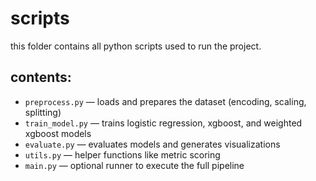 # scripts

this folder contains all python scripts used to run the project.

## contents:
- `preprocess.py` — loads and prepares the dataset (encoding, scaling, splitting)
- `train_model.py` — trains logistic regression, xgboost, and weighted xgboost models
- `evaluate.py` — evaluates models and generates visualizations
- `utils.py` — helper functions like metric scoring
- `main.py` — optional runner to execute the full pipeline
